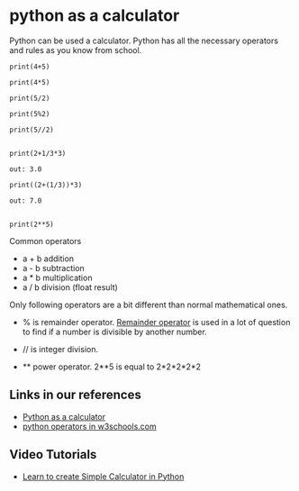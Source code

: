 # python as a calculator


Python can be used a calculator. 
Python has all the necessary operators and rules as you know from school.


	print(4+5)

	print(4*5)

	print(5/2)

	print(5%2)

	print(5//2)


	print(2+1/3*3)

	out: 3.0

	print((2+(1/3))*3)

	out: 7.0


	print(2**5)

Common operators

- a + b addition
- a - b subtraction
- a * b multiplication
- a / b division (float result)



Only following operators are a bit different than normal mathematical ones.

- % is remainder operator. [Remainder operator](useful-python-code-snippets.md#divisible-by-some-number) is used in a lot of question to find if a number is divisible by another number.

- // is integer division.
- ** power operator. 2\*\*5 is equal to 2\*2\*2\*2\*2 


## Links in our references

- [Python as a calculator](https://docs.python.org/3.7/tutorial/introduction.html#using-python-as-a-calculator)
- [python operators in w3schools.com](https://www.w3schools.com/python/python_operators.asp)

## Video Tutorials

- [Learn to create Simple Calculator in Python](https://youtu.be/5m9AR4PBlGE)




